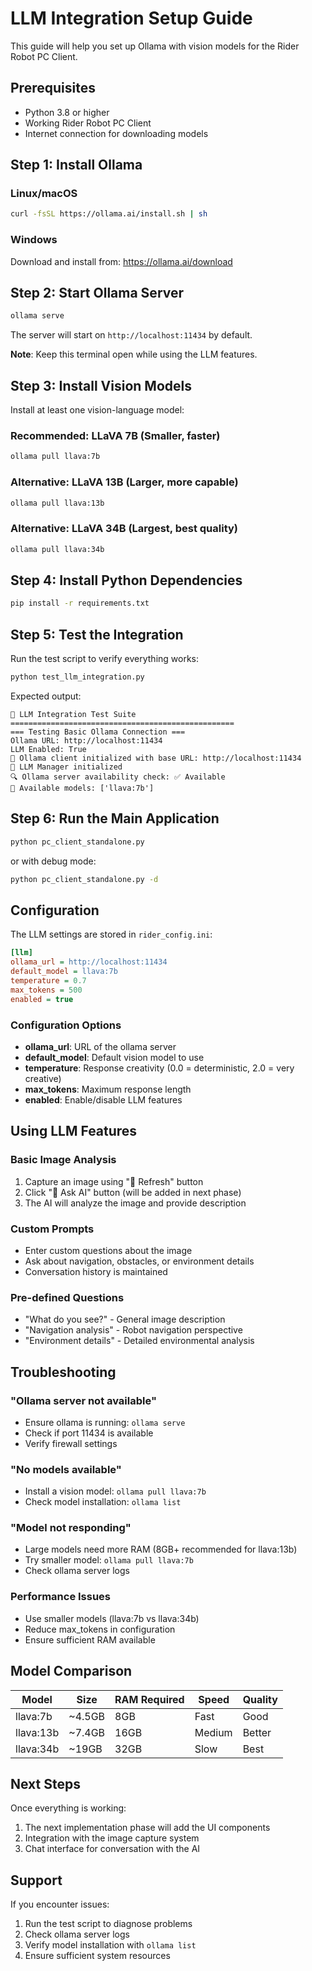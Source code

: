 # LLM Integration Setup Guide

This guide will help you set up Ollama with vision models for the Rider Robot PC Client.

## Prerequisites

- Python 3.8 or higher
- Working Rider Robot PC Client
- Internet connection for downloading models

## Step 1: Install Ollama

### Linux/macOS
```bash
curl -fsSL https://ollama.ai/install.sh | sh
```

### Windows
Download and install from: https://ollama.ai/download

## Step 2: Start Ollama Server

```bash
ollama serve
```

The server will start on `http://localhost:11434` by default.

**Note**: Keep this terminal open while using the LLM features.

## Step 3: Install Vision Models

Install at least one vision-language model:

### Recommended: LLaVA 7B (Smaller, faster)
```bash
ollama pull llava:7b
```

### Alternative: LLaVA 13B (Larger, more capable)
```bash
ollama pull llava:13b
```

### Alternative: LLaVA 34B (Largest, best quality)
```bash
ollama pull llava:34b
```

## Step 4: Install Python Dependencies

```bash
pip install -r requirements.txt
```

## Step 5: Test the Integration

Run the test script to verify everything works:

```bash
python test_llm_integration.py
```

Expected output:
```
🧪 LLM Integration Test Suite
==================================================
=== Testing Basic Ollama Connection ===
Ollama URL: http://localhost:11434
LLM Enabled: True
🤖 Ollama client initialized with base URL: http://localhost:11434
🧠 LLM Manager initialized
🔍 Ollama server availability check: ✅ Available
🤖 Available models: ['llava:7b']
```

## Step 6: Run the Main Application

```bash
python pc_client_standalone.py
```

or with debug mode:

```bash
python pc_client_standalone.py -d
```

## Configuration

The LLM settings are stored in `rider_config.ini`:

```ini
[llm]
ollama_url = http://localhost:11434
default_model = llava:7b
temperature = 0.7
max_tokens = 500
enabled = true
```

### Configuration Options

- **ollama_url**: URL of the ollama server
- **default_model**: Default vision model to use
- **temperature**: Response creativity (0.0 = deterministic, 2.0 = very creative)
- **max_tokens**: Maximum response length
- **enabled**: Enable/disable LLM features

## Using LLM Features

### Basic Image Analysis
1. Capture an image using "🔄 Refresh" button
2. Click "🤖 Ask AI" button (will be added in next phase)
3. The AI will analyze the image and provide description

### Custom Prompts
- Enter custom questions about the image
- Ask about navigation, obstacles, or environment details
- Conversation history is maintained

### Pre-defined Questions
- "What do you see?" - General image description
- "Navigation analysis" - Robot navigation perspective  
- "Environment details" - Detailed environmental analysis

## Troubleshooting

### "Ollama server not available"
- Ensure ollama is running: `ollama serve`
- Check if port 11434 is available
- Verify firewall settings

### "No models available"
- Install a vision model: `ollama pull llava:7b`
- Check model installation: `ollama list`

### "Model not responding"
- Large models need more RAM (8GB+ recommended for llava:13b)
- Try smaller model: `ollama pull llava:7b`
- Check ollama server logs

### Performance Issues
- Use smaller models (llava:7b vs llava:34b)
- Reduce max_tokens in configuration
- Ensure sufficient RAM available

## Model Comparison

| Model | Size | RAM Required | Speed | Quality |
|-------|------|--------------|-------|---------|
| llava:7b | ~4.5GB | 8GB | Fast | Good |
| llava:13b | ~7.4GB | 16GB | Medium | Better |
| llava:34b | ~19GB | 32GB | Slow | Best |

## Next Steps

Once everything is working:
1. The next implementation phase will add the UI components
2. Integration with the image capture system
3. Chat interface for conversation with the AI

## Support

If you encounter issues:
1. Run the test script to diagnose problems
2. Check ollama server logs
3. Verify model installation with `ollama list`
4. Ensure sufficient system resources 